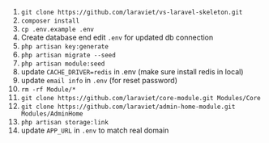 1. `git clone https://github.com/laraviet/vs-laravel-skeleton.git`
2. `composer install`
3. `cp .env.example .env`
4. Create database end edit `.env` for updated db connection
5. `php artisan key:generate`
6. `php artisan migrate --seed`
7. `php artisan module:seed`
8. update `CACHE_DRIVER=redis` in .env (make sure install redis in local)
9. update `email info` in `.env` (for reset password) 
10. `rm -rf Module/*`
11. `git clone https://github.com/laraviet/core-module.git Modules/Core`
12. `git clone https://github.com/laraviet/admin-home-module.git Modules/AdminHome`
13. `php artisan storage:link`
14. update `APP_URL` in `.env` to match real domain
